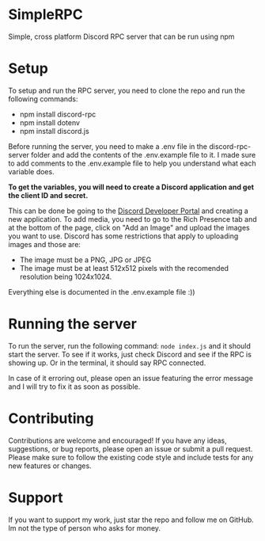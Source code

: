 # SimpleRPC
Simple, cross platform Discord RPC server that can be run using npm


# Setup
To setup and run the RPC server, you need to clone the repo and run the following commands:
- npm install discord-rpc
- npm install dotenv
- npm install discord.js

Before running the server, you need to make a .env file in the discord-rpc-server folder and add the contents of the .env.example file to it. I made sure to add comments to the .env.example file to help you understand what each variable does.

**To get the variables, you will need to create a Discord application and get the client ID and secret.**

This can be done be going to  the [Discord Developer Portal](https://discord.com/developers/applications) and creating a new application. To add media, you need to go to the Rich Presence tab and at the bottom of the page, click on "Add an Image" and upload the images you want to use. Discord has some restrictions that apply to uploading images and those are:

- The image must be a PNG, JPG or JPEG
- The image must be at least 512x512 pixels with the recomended resolution being 1024x1024.


Everything else is documented in the .env.example file :))

# Running the server

To run the server, run the following command: `node index.js` and it should start the server. To see if it works, just check Discord and see if the RPC is showing up. Or in the terminal, it should say RPC connected.

In case of it erroring out, please open an issue featuring the error message and I will try to fix it as soon as possible.

# Contributing

Contributions are welcome and encouraged! If you have any ideas, suggestions, or bug reports, please open an issue or submit a pull request. Please make sure to follow the existing code style and include tests for any new features or changes.

# Support

If you want to support my work, just star the repo and follow me on GitHub. Im not the type of person who asks for money.